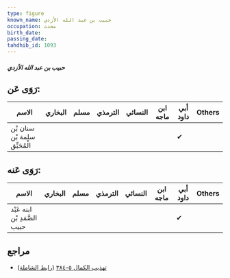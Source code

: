 ```yaml
---
type: figure
known_name: حبيب بن عبد الله الأزدي
occupation: محدث
birth_date:
passing_date:
tahdhib_id: 1093
---
```

##### حبيب بن عبد الله الأزدي

## رَوَى عَن:
| الاسم                         | البخاري | مسلم | الترمذي | النسائي | ابن ماجه | أبي داود | Others |
| ----------------------------- | ------- | ---- | ------- | ------- | -------- | -------- | ------ |
| سنان بْن سلمة بْن الْمُحَبِّق |         |      |         |         |          | ✔        |        |
## رَوَى عَنه:
| الاسم                         | البخاري | مسلم | الترمذي | النسائي | ابن ماجه | أبي داود | Others |
| ----------------------------- | ------- | ---- | ------- | ------- | -------- | -------- | ------ |
| ابنه عَبْد الصَّمَدِ بْن حبيب |         |      |         |         |          | ✔        |        |
## مراجع
- [تهذيب الكمال ٥-٣٨٤](obsidian://open?vault=Tahdhib-al-Kamal&file=Figures/١٠٩٣-حبيب%20بن%20عبد%20الله%20الأزدي) ([رابط الشاملة](https://shamela.ws/book/3722/2462))